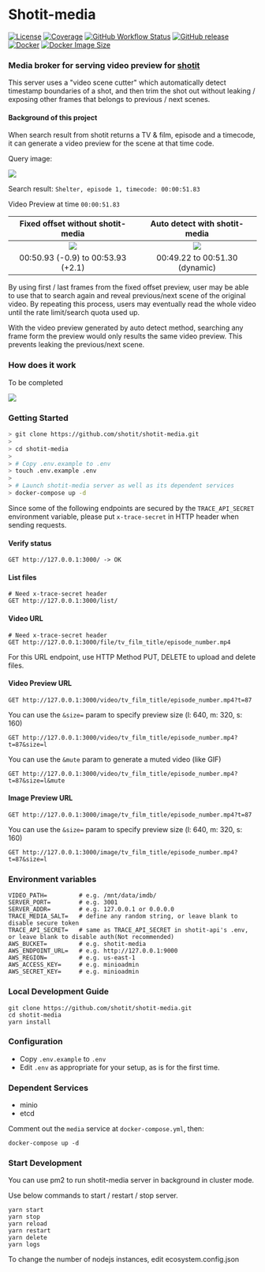 # Shotit-media

[![License](https://img.shields.io/github/license/shotit/shotit-media.svg?style=flat-square)](https://github.com/shotit/shotit-media/blob/main/LICENSE)
[![Coverage](https://img.shields.io/codecov/c/github/shotit/shotit-media/main.svg?style=flat)](https://app.codecov.io/gh/shotit/shotit-media/branch/main)
[![GitHub Workflow Status](https://img.shields.io/github/actions/workflow/status/shotit/shotit-media/docker-image.yml?branch=main&style=flat-square)](https://github.com/shotit/shotit-media/actions)
[![GitHub release](https://img.shields.io/github/release/shotit/shotit-media.svg)](https://github.com/shotit/shotit-media/releases/latest)
[![Docker](https://img.shields.io/docker/pulls/lesliewong007/shotit-media?style=flat-square)](https://hub.docker.com/r/lesliewong007/shotit-media)
[![Docker Image Size](https://img.shields.io/docker/image-size/lesliewong007/shotit-media/v0.9.8?style=flat-square)](https://hub.docker.com/r/lesliewong007/shotit-media)

### Media broker for serving video preview for [shotit](https://github.com/shotit/shotit)

This server uses a "video scene cutter" which automatically detect timestamp boundaries of a shot, and then trim the shot out without leaking / exposing other frames that belongs to previous / next scenes.

#### Background of this project

When search result from shotit returns a TV & film, episode and a timecode, it can generate a video preview for the scene at that time code.

Query image:

![](https://images.plurk.com/3F4Mg666qw78rImF7DR2SG.jpg)

Search result: `Shelter, episode 1, timecode: 00:00:51.83`

Video Preview at time `00:00:51.83`

|            Fixed offset without shotit-media             |              Auto detect with shotit-media               |
| :------------------------------------------------------: | :------------------------------------------------------: |
| ![](https://images.plurk.com/7lURadxyYVrvPl52M7mm3G.gif) | ![](https://images.plurk.com/2mcJxwtMJFSVhLQ8XDUYI3.gif) |
|            00:50.93 (-0.9) to 00:53.93 (+2.1)            |              00:49.22 to 00:51.30 (dynamic)              |

By using first / last frames from the fixed offset preview, user may be able to use that to search again and reveal previous/next scene of the original video. By repeating this process, users may eventually read the whole video until the rate limit/search quota used up.

With the video preview generated by auto detect method, searching any frame form the preview would only results the same video preview. This prevents leaking the previous/next scene.

### How does it work

To be completed

![](https://images.plurk.com/2NDcHsv4PFLWX5q64zHts7.jpg)

### Getting Started

```bash
> git clone https://github.com/shotit/shotit-media.git
>
> cd shotit-media
>
> # Copy .env.example to .env
> touch .env.example .env
>
> # Launch shotit-media server as well as its dependent services
> docker-compose up -d
```

Since some of the following endpoints are secured by the `TRACE_API_SECRET` environment variable, please put `x-trace-secret` in HTTP header when sending requests.

#### Verify status

```
GET http://127.0.0.1:3000/ -> OK
```

#### List files

```shell
# Need x-trace-secret header
GET http://127.0.0.1:3000/list/
```

#### Video URL

```shell
# Need x-trace-secret header
GET http://127.0.0.1:3000/file/tv_film_title/episode_number.mp4
```

For this URL endpoint, use HTTP Method PUT, DELETE to upload and delete files.

#### Video Preview URL

```
GET http://127.0.0.1:3000/video/tv_film_title/episode_number.mp4?t=87
```

You can use the `&size=` param to specify preview size (l: 640, m: 320, s: 160)

```
GET http://127.0.0.1:3000/video/tv_film_title/episode_number.mp4?t=87&size=l
```

You can use the `&mute` param to generate a muted video (like GIF)

```
GET http://127.0.0.1:3000/video/tv_film_title/episode_number.mp4?t=87&size=l&mute
```

#### Image Preview URL

```
GET http://127.0.0.1:3000/image/tv_film_title/episode_number.mp4?t=87
```

You can use the `&size=` param to specify preview size (l: 640, m: 320, s: 160)

```
GET http://127.0.0.1:3000/image/tv_film_title/episode_number.mp4?t=87&size=l
```

### Environment variables

```
VIDEO_PATH=         # e.g. /mnt/data/imdb/
SERVER_PORT=        # e.g. 3001
SERVER_ADDR=        # e.g. 127.0.0.1 or 0.0.0.0
TRACE_MEDIA_SALT=   # define any random string, or leave blank to disable secure token
TRACE_API_SECRET=   # same as TRACE_API_SECRET in shotit-api's .env, or leave blank to disable auth(Not recommended)
AWS_BUCKET=         # e.g. shotit-media
AWS_ENDPOINT_URL=   # e.g. http://127.0.0.1:9000
AWS_REGION=         # e.g. us-east-1
AWS_ACCESS_KEY=     # e.g. minioadmin
AWS_SECRET_KEY=     # e.g. minioadmin
```

### Local Development Guide

```shell
git clone https://github.com/shotit/shotit-media.git
cd shotit-media
yarn install
```

### Configuration

- Copy `.env.example` to `.env`
- Edit `.env` as appropriate for your setup, as is for the first time.

### Dependent Services

- minio
- etcd

Comment out the `media` service at `docker-compose.yml`, then:

```
docker-compose up -d
```

### Start Development

You can use pm2 to run shotit-media server in background in cluster mode.

Use below commands to start / restart / stop server.

```
yarn start
yarn stop
yarn reload
yarn restart
yarn delete
yarn logs
```

To change the number of nodejs instances, edit ecosystem.config.json

